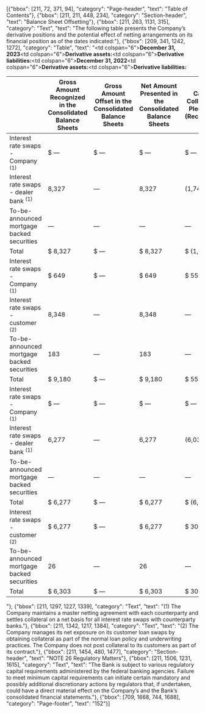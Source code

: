 [{"bbox": [211, 72, 371, 94], "category": "Page-header", "text": "Table of Contents"}, {"bbox": [211, 211, 448, 234], "category": "Section-header", "text": "Balance Sheet Offsetting"}, {"bbox": [211, 263, 1131, 315], "category": "Text", "text": "The following table presents the Company’s derivative positions and the potential effect of netting arrangements on its financial position as of the dates indicated:"}, {"bbox": [209, 341, 1242, 1272], "category": "Table", "text": "<table><thead><tr><th></th><th>Gross Amount<br>Recognized in the<br>Consolidated<br>Balance Sheets</th><th>Gross Amount<br>Offset in the<br>Consolidated<br>Balance Sheets</th><th>Net Amount<br>Presented in the<br>Consolidated<br>Balance Sheets</th><th>Cash Collateral<br>Pledged (Received)</th><th>Net Amount</th></tr></thead><tbody><tr><td colspan=\"6\"><strong>December 31, 2023</strong></td></tr><tr><td colspan=\"6\"><strong>Derivative assets:</strong></td></tr><tr><td>Interest rate swaps - Company <sup>(1)</sup></td><td>$ —</td><td>$ —</td><td>$ —</td><td>$ —</td><td>$ —</td></tr><tr><td>Interest rate swaps - dealer bank <sup>(1)</sup></td><td>8,327</td><td>—</td><td>8,327</td><td>(1,740)</td><td>6,587</td></tr><tr><td>To-be-announced mortgage backed<br>securities</td><td>—</td><td>—</td><td>—</td><td>—</td><td>—</td></tr><tr><td>Total</td><td>$ 8,327</td><td>$ —</td><td>$ 8,327</td><td>$ (1,740)</td><td>$ 6,587</td></tr><tr><td colspan=\"6\"><strong>Derivative liabilities:</strong></td></tr><tr><td>Interest rate swaps - Company <sup>(1)</sup></td><td>$ 649</td><td>$ —</td><td>$ 649</td><td>$ 550</td><td>$ 99</td></tr><tr><td>Interest rate swaps - customer <sup>(2)</sup></td><td>8,348</td><td>—</td><td>8,348</td><td>—</td><td>8,348</td></tr><tr><td>To-be-announced mortgage backed<br>securities</td><td>183</td><td>—</td><td>183</td><td>—</td><td>183</td></tr><tr><td>Total</td><td>$ 9,180</td><td>$ —</td><td>$ 9,180</td><td>$ 550</td><td>$ 8,630</td></tr><tr><td colspan=\"6\"><strong>December 31, 2022</strong></td></tr><tr><td colspan=\"6\"><strong>Derivative assets:</strong></td></tr><tr><td>Interest rate swaps - Company <sup>(1)</sup></td><td>$ —</td><td>$ —</td><td>$ —</td><td>$ —</td><td>$ —</td></tr><tr><td>Interest rate swaps - dealer bank <sup>(1)</sup></td><td>6,277</td><td>—</td><td>6,277</td><td>(6,030)</td><td>247</td></tr><tr><td>To-be-announced mortgage backed<br>securities</td><td>—</td><td>—</td><td>—</td><td>—</td><td>—</td></tr><tr><td>Total</td><td>$ 6,277</td><td>$ —</td><td>$ 6,277</td><td>$ (6,030)</td><td>$ 247</td></tr><tr><td colspan=\"6\"><strong>Derivative liabilities:</strong></td></tr><tr><td>Interest rate swaps - customer <sup>(2)</sup></td><td>$ 6,277</td><td>$ —</td><td>$ 6,277</td><td>$ 309</td><td>$ 5,968</td></tr><tr><td>To-be-announced mortgage backed<br>securities</td><td>26</td><td>—</td><td>26</td><td>—</td><td>26</td></tr><tr><td>Total</td><td>$ 6,303</td><td>$ —</td><td>$ 6,303</td><td>$ 309</td><td>$ 5,994</td></tr></tbody></table>"}, {"bbox": [211, 1297, 1227, 1339], "category": "Text", "text": "(1) The Company maintains a master netting agreement with each counterparty and settles collateral on a net basis for all interest rate swaps with counterparty banks."}, {"bbox": [211, 1342, 1217, 1384], "category": "Text", "text": "(2) The Company manages its net exposure on its customer loan swaps by obtaining collateral as part of the normal loan policy and underwriting practices. The Company does not post collateral to its customers as part of its contract."}, {"bbox": [211, 1454, 480, 1477], "category": "Section-header", "text": "NOTE 26 Regulatory Matters"}, {"bbox": [211, 1506, 1231, 1615], "category": "Text", "text": "The Bank is subject to various regulatory capital requirements administered by the federal banking agencies. Failure to meet minimum capital requirements can initiate certain mandatory and possibly additional discretionary actions by regulators that, if undertaken, could have a direct material effect on the Company’s and the Bank’s consolidated financial statements."}, {"bbox": [709, 1668, 744, 1688], "category": "Page-footer", "text": "152"}]